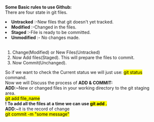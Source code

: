 <b>Some Basic rules to use Github:</b>
<br>
  There are four state in git files. <br>
  <li>
    <b>Untracked</b> :-New files that git doesn't yet tracked.<br>
    <li><b>Modified</b> :-Changed in the files.<br></li>
    <li><b>Staged</b> :-File is ready to be committed.<br></li>
    <li><b>Unmodified</b> :- No changes made.<br></li>
    </li>
<br>
<ol>
<li>Change(Modified) or New Files(Untracked)</li>
  <li>Now Add files(Staged). This will prepare the files to commit.</li>
  <li>Now Commit(Unchanged).</li>
</ol>
So if we want to check the Current status we will just use:
<mark>git status</mark> command.
<br>
Now we will Discuss the process of <b>ADD & COMMIT:</b>
<br>
<b>ADD</b>:~New or changed files in your working directory to the git staging area.
<br>
<mark>git add file_name</mark>
<br>
<b>! To add all the files at a time we can use <mark>git add .</mark></b>
<br>
<b>ADD</b>:~it is the record of change
<br>
<mark>git commit -m "some message" </mark>
